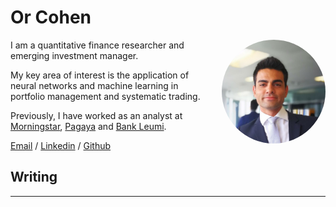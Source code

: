 # Or Cohen
<img alt="Or Cohen" src="/images/profile.jpg" style="float: right; max-width: 33%; margin: 0 0 1em 2em; border-radius: 50%">

I am a quantitative finance researcher and emerging investment manager. 

My key area of interest is the application of neural networks and machine learning in portfolio management and systematic trading.

Previously, I have worked as an analyst at [Morningstar](https://www.morningstar.com/), [Pagaya](pagaya.com) and [Bank Leumi](https://english.leumi.co.il/WnnnWn/Company_Profile/38044/). 

[Email](mailto:or.cohen5@gmail.com) / [Linkedin](https://www.linkedin.com/in/or-cohen/) / [Github](https://github.com/Cohen-Or)

## Writing
___
